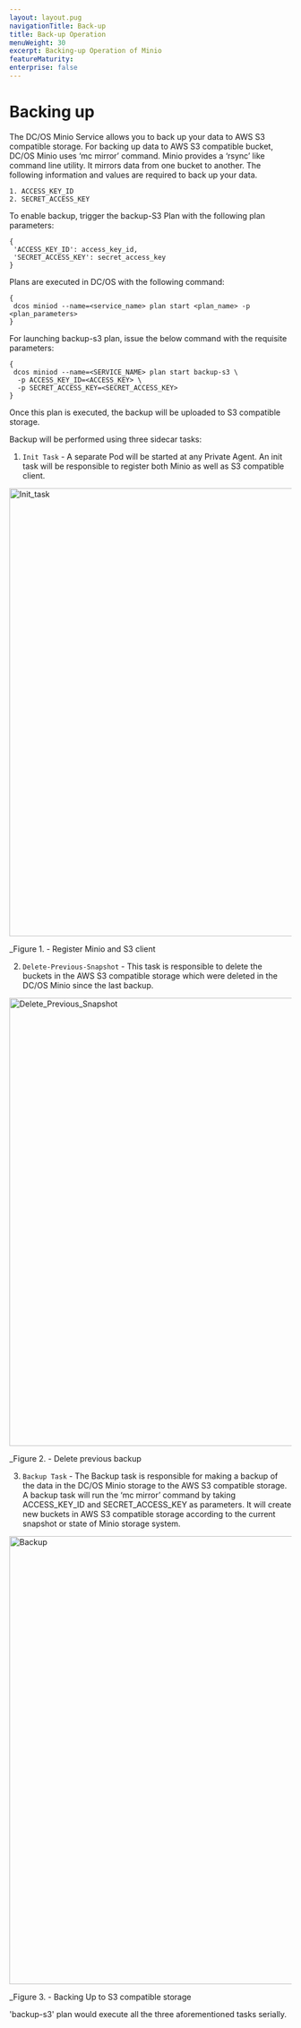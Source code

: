 ```yaml
---
layout: layout.pug
navigationTitle: Back-up
title: Back-up Operation
menuWeight: 30
excerpt: Backing-up Operation of Minio
featureMaturity:
enterprise: false
---
```


# Backing up

The DC/OS Minio Service allows you to back up your data to AWS S3 compatible storage. For backing up data to AWS S3 compatible bucket, DC/OS Minio uses ‘mc mirror’ command. Minio provides a ‘rsync’ like command line utility. It mirrors data from one bucket to another. The following information and values are required to back up your data.

    1. ACCESS_KEY_ID
    2. SECRET_ACCESS_KEY
    
To enable backup, trigger the backup-S3 Plan with the following plan parameters:
```shell
{
 'ACCESS_KEY_ID': access_key_id,
 'SECRET_ACCESS_KEY': secret_access_key
}
``` 

Plans are executed in DC/OS with the following command:
```shell
{
 dcos miniod --name=<service_name> plan start <plan_name> -p <plan_parameters>
}
```
For launching backup-s3 plan, issue the below command with the requisite parameters:

```shell
{
 dcos miniod --name=<SERVICE_NAME> plan start backup-s3 \
  -p ACCESS_KEY_ID=<ACCESS_KEY> \
  -p SECRET_ACCESS_KEY=<SECRET_ACCESS_KEY>
}
````

Once this plan is executed, the backup will be uploaded to S3 compatible storage.

Backup will be performed using three sidecar tasks:

1. `Init Task` - A separate Pod will be started at any Private Agent. An init task will be responsible to register both Minio as well as S3 compatible client.

[<img src="../../img/Init_task.png" alt="Init_task" width="800"/>](../img/Init_task.png)

   _Figure 1. - Register Minio and S3 client

2. `Delete-Previous-Snapshot` - This task is responsible to delete the buckets in the AWS S3 compatible storage which were deleted in the DC/OS Minio since the last backup.

[<img src="../../img/Delete_Previous_Snapshot.png" alt="Delete_Previous_Snapshot" width="800"/>](../img/Delete_Previous_Snapshot.png)

   _Figure 2. - Delete previous backup
   
3. `Backup Task` - The Backup task is responsible for making a backup of the data in the DC/OS Minio storage to the AWS S3 compatible storage. A backup task will run the ‘mc mirror’ command by taking ACCESS_KEY_ID and SECRET_ACCESS_KEY as parameters.
It will create new buckets in AWS S3 compatible storage according to the current snapshot or state of Minio storage system.

[<img src="../../img/Backup.png" alt="Backup" width="800"/>](../img/Backup.png)

   _Figure 3. - Backing Up to S3 compatible storage
   
'backup-s3' plan would execute all the three aforementioned tasks serially. 



